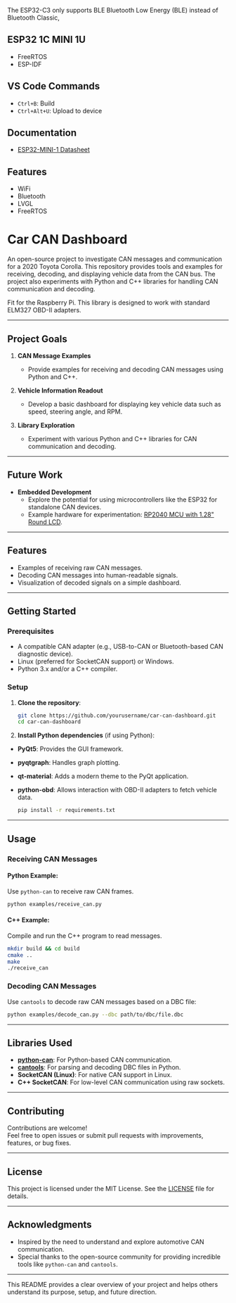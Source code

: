 
The ESP32-C3 only supports BLE
Bluetooth Low Energy (BLE) instead of Bluetooth Classic, 


## ESP32 1C MINI 1U 

- FreeRTOS
- ESP-IDF

## VS Code Commands

- `Ctrl+B`: Build
- `Ctrl+Alt+U`: Upload to device

## Documentation

- [ESP32-MINI-1 Datasheet](https://www.espressif.com/sites/default/files/documentation/esp32-mini-1_datasheet_en.pdf)

## Features

- WiFi
- Bluetooth
- LVGL
- FreeRTOS



# Car CAN Dashboard

An open-source project to investigate CAN messages and communication for a 2020 Toyota Corolla. This repository provides tools and examples for receiving, decoding, and displaying vehicle data from the CAN bus. The project also experiments with Python and C++ libraries for handling CAN communication and decoding.


Fit for the Raspberry Pi. This library is designed to work with standard ELM327 OBD-II adapters.

---

## Project Goals

1. **CAN Message Examples**  
   - Provide examples for receiving and decoding CAN messages using Python and C++.

2. **Vehicle Information Readout**  
   - Develop a basic dashboard for displaying key vehicle data such as speed, steering angle, and RPM.

3. **Library Exploration**  
   - Experiment with various Python and C++ libraries for CAN communication and decoding.

---

## Future Work

- **Embedded Development**  
   - Explore the potential for using microcontrollers like the ESP32 for standalone CAN devices.  
   - Example hardware for experimentation: [RP2040 MCU with 1.28" Round LCD](https://core-electronics.com.au/rp2040-mcu-based-128inch-round-lcd-onboard-sensors.html).

---

## Features

- Examples of receiving raw CAN messages.
- Decoding CAN messages into human-readable signals.
- Visualization of decoded signals on a simple dashboard.

---

## Getting Started

### Prerequisites

- A compatible CAN adapter (e.g., USB-to-CAN or Bluetooth-based CAN diagnostic device).
- Linux (preferred for SocketCAN support) or Windows.
- Python 3.x and/or a C++ compiler.

### Setup

1. **Clone the repository**:
   ```bash
   git clone https://github.com/yourusername/car-can-dashboard.git
   cd car-can-dashboard
   ```

2. **Install Python dependencies** (if using Python):  

* **PyQt5**: Provides the GUI framework.
* **pyqtgraph**: Handles graph plotting.
* **qt-material**: Adds a modern theme to the PyQt application.
* **python-obd**: Allows interaction with OBD-II adapters to fetch vehicle data.

   ```bash
   pip install -r requirements.txt
   ```
---

## Usage

### Receiving CAN Messages

#### Python Example:
Use `python-can` to receive raw CAN frames.
```bash
python examples/receive_can.py
```

#### C++ Example:
Compile and run the C++ program to read messages.
```bash
mkdir build && cd build
cmake ..
make
./receive_can
```

### Decoding CAN Messages

Use `cantools` to decode raw CAN messages based on a DBC file:
```bash
python examples/decode_can.py --dbc path/to/dbc/file.dbc
```

---

## Libraries Used

- **[python-can](https://python-can.readthedocs.io/)**: For Python-based CAN communication.
- **[cantools](https://github.com/eerimoq/cantools)**: For parsing and decoding DBC files in Python.
- **SocketCAN (Linux)**: For native CAN support in Linux.
- **C++ SocketCAN**: For low-level CAN communication using raw sockets.

---

## Contributing

Contributions are welcome!  
Feel free to open issues or submit pull requests with improvements, features, or bug fixes.

---

## License

This project is licensed under the MIT License. See the [LICENSE](LICENSE) file for details.

---

## Acknowledgments

- Inspired by the need to understand and explore automotive CAN communication.  
- Special thanks to the open-source community for providing incredible tools like `python-can` and `cantools`.

---

This README provides a clear overview of your project and helps others understand its purpose, setup, and future direction.